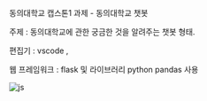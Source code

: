 동의대학교 캡스톤1 과제 - 동의대학교 챗봇 

주제 : 동의대학교에 관한 궁금한 것을 알려주는 챗봇 형태. 

편집기 : vscode , 

웹 프레임워크 : flask 및 라이브러리 python pandas 사용 

![js](https://img.shields.io/badge/Flask-000000?style=for-the-badge&logo=flask&logoColor=white)
